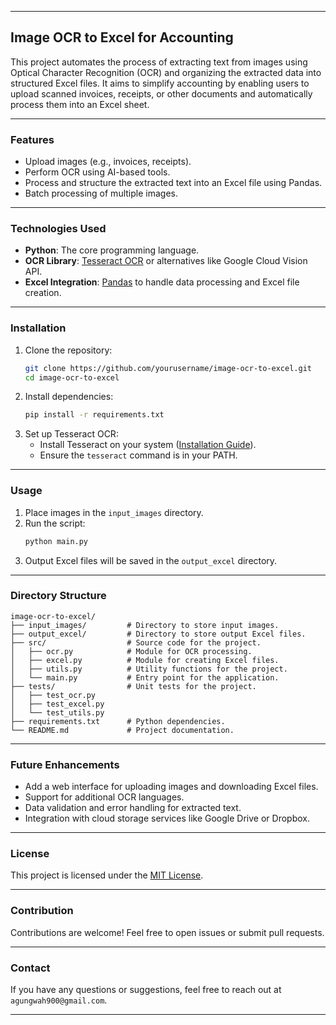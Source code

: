 
---

## Image OCR to Excel for Accounting

This project automates the process of extracting text from images using Optical Character Recognition (OCR) and organizing the extracted data into structured Excel files. It aims to simplify accounting by enabling users to upload scanned invoices, receipts, or other documents and automatically process them into an Excel sheet.

---

### Features
- Upload images (e.g., invoices, receipts).
- Perform OCR using AI-based tools.
- Process and structure the extracted text into an Excel file using Pandas.
- Batch processing of multiple images.

---

### Technologies Used
- **Python**: The core programming language.
- **OCR Library**: [Tesseract OCR](https://github.com/tesseract-ocr/tesseract) or alternatives like Google Cloud Vision API.
- **Excel Integration**: [Pandas](https://pandas.pydata.org/) to handle data processing and Excel file creation.

---

### Installation
1. Clone the repository:
   ```bash
   git clone https://github.com/yourusername/image-ocr-to-excel.git
   cd image-ocr-to-excel
   ```
2. Install dependencies:
   ```bash
   pip install -r requirements.txt
   ```
3. Set up Tesseract OCR:
   - Install Tesseract on your system ([Installation Guide](https://github.com/tesseract-ocr/tesseract)).
   - Ensure the `tesseract` command is in your PATH.

---

### Usage
1. Place images in the `input_images` directory.
2. Run the script:
   ```bash
   python main.py
   ```
3. Output Excel files will be saved in the `output_excel` directory.

---

### Directory Structure
```
image-ocr-to-excel/
├── input_images/         # Directory to store input images.
├── output_excel/         # Directory to store output Excel files.
├── src/                  # Source code for the project.
│   ├── ocr.py            # Module for OCR processing.
│   ├── excel.py          # Module for creating Excel files.
│   ├── utils.py          # Utility functions for the project.
│   └── main.py           # Entry point for the application.
├── tests/                # Unit tests for the project.
│   ├── test_ocr.py
│   ├── test_excel.py
│   └── test_utils.py
├── requirements.txt      # Python dependencies.
└── README.md             # Project documentation.
```

---

### Future Enhancements
- Add a web interface for uploading images and downloading Excel files.
- Support for additional OCR languages.
- Data validation and error handling for extracted text.
- Integration with cloud storage services like Google Drive or Dropbox.

---

### License
This project is licensed under the [MIT License](LICENSE).

---

### Contribution
Contributions are welcome! Feel free to open issues or submit pull requests.

---

### Contact
If you have any questions or suggestions, feel free to reach out at `agungwah900@gmail.com`.

---